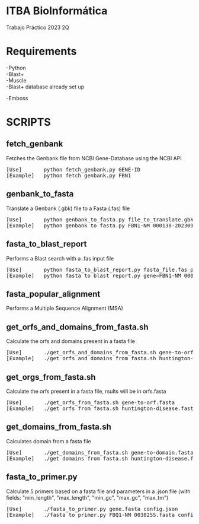 # ITBA BioInformática
Trabajo Práctico 2023 2Q 

# Requirements
-Python \
-Blast+ \
-Muscle \
-Blast+ database already set up

-Emboss 

# SCRIPTS
## fetch_genbank
Fetches the Genbank file from NCBI Gene-Database using the NCBI API 
<pre>
[Use]       python fetch_genbank.py GENE-ID
[Example]   python fetch_genbank.py FBN1
</pre>

## genbank_to_fasta
Translate a Genbank (.gbk) file to a Fasta (.fas) file 
<pre>
[Use]       python genbank_to_fasta.py file_to_translate.gbk
[Example]   python genbank_to_fasta.py FBN1-NM_000138-20230919203303.gbk
</pre>

## fasta_to_blast_report
Performs a Blast search with a .fas input file
<pre>
[Use]       python fasta_to_blast_report.py fasta_file.fas path_to_db
[Example]   python fasta_to_blast_report.py gene=FBN1-NM_000138-20230919203303.fas ../../ncbi-blast-2.14.1+/data/swissprot
</pre>

## fasta_popular_alignment
Performs a Multiple Sequence Alignment (MSA)

## get_orfs_and_domains_from_fasta.sh
Calculate the orfs and domains present in a fasta file
<pre>
[Use]       ./get_orfs_and_domains_from_fasta.sh gene-to-orf-and-fasta.fasta
[Example]   ./get_orfs_and_domains_from_fasta.sh huntington-disease.fasta
</pre>

## get_orgs_from_fasta.sh
Calculate the orfs present in a fasta file, rsults will be in orfs.fasta
<pre>
[Use]       ./get_orfs_from_fasta.sh gene-to-orf.fasta
[Example]   ./get_orfs_from_fasta.sh huntington-disease.fasta
</pre>

## get_domains_from_fasta.sh
Calculates domain from a fasta file
<pre>
[Use]       ./get_domains_from_fasta.sh gene-to-domain.fasta
[Example]   ./get_domains_from_fasta.sh huntington-disease.fasta
</pre>

## fasta_to_primer.py
Calculate 5 primers based on a fasta file and parameters in a .json file (with fields: "min_length", "max_length", "min_gc", "max_gc", "max_tm")
<pre>
[Use]       ./fasta_to_primer.py gene.fasta config.json
[Example]   ./fasta_to_primer.py FBQ1-NM_0038255.fasta config.json
</pre>
